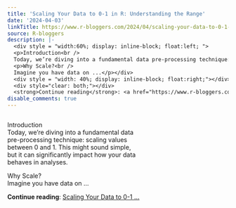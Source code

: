 ```yaml
---
title: 'Scaling Your Data to 0-1 in R: Understanding the Range'
date: '2024-04-03'
linkTitle: https://www.r-bloggers.com/2024/04/scaling-your-data-to-0-1-in-r-understanding-the-range/
source: R-bloggers
description: |-
  <div style = "width:60%; display: inline-block; float:left; ">
  <p>Introduction<br />
  Today, we’re diving into a fundamental data pre-processing technique: scaling values between 0 and 1. This might sound simple, but it can significantly impact how your data behaves in analyses.</p>
  <p>Why Scale?<br />
  Imagine you have data on ...</p></div>
  <div style = "width: 40%; display: inline-block; float:right;"></div>
  <div style="clear: both;"></div>
  <strong>Continue reading</strong>: <a href="https://www.r-bloggers.com/2024/04/scaling-your-data-to-0-1-in-r-understanding-the-range/">Scaling Your Data to 0-1 ...
disable_comments: true
---
```

<div style = "width:60%; display: inline-block; float:left; ">
<p>Introduction<br />
Today, we’re diving into a fundamental data pre-processing technique: scaling values between 0 and 1. This might sound simple, but it can significantly impact how your data behaves in analyses.</p>
<p>Why Scale?<br />
Imagine you have data on ...</p></div>
<div style = "width: 40%; display: inline-block; float:right;"></div>
<div style="clear: both;"></div>
<strong>Continue reading</strong>: <a href="https://www.r-bloggers.com/2024/04/scaling-your-data-to-0-1-in-r-understanding-the-range/">Scaling Your Data to 0-1 ...